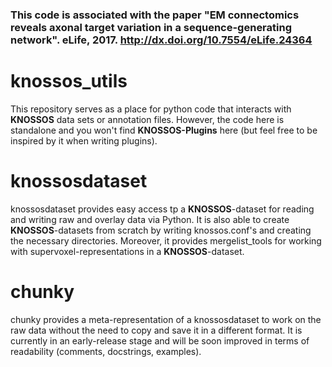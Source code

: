 ### This code is associated with the paper "EM connectomics reveals axonal target variation in a sequence-generating network". eLife, 2017. http://dx.doi.org/10.7554/eLife.24364

# knossos_utils
This repository serves as a place for python code that interacts with **KNOSSOS** data sets or annotation files. However, the code here is standalone and you won't find **KNOSSOS-Plugins** here (but feel free to be inspired by it when writing plugins).

# knossosdataset
knossosdataset provides easy access tp a **KNOSSOS**-dataset for reading and writing raw and overlay data via Python. It is also able to create **KNOSSOS**-datasets from scratch by writing knossos.conf's and creating the necessary directories. Moreover, it provides mergelist_tools for working with supervoxel-representations in a **KNOSSOS**-dataset.

# chunky
chunky provides a meta-representation of a knossosdataset to work on the raw data without the need to copy and save it in a different format. It is currently in an early-release stage and will be soon improved in terms of readability (comments, docstrings, examples).
